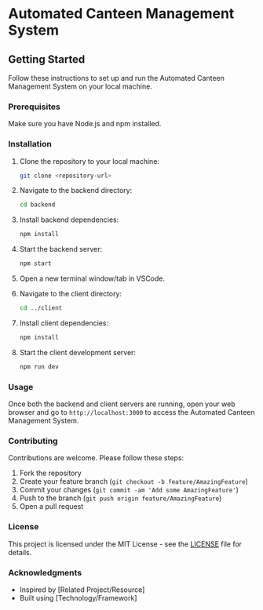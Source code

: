 

# Automated Canteen Management System

## Getting Started

Follow these instructions to set up and run the Automated Canteen Management System on your local machine.

### Prerequisites

Make sure you have Node.js and npm installed.

### Installation

1. Clone the repository to your local machine:

   ```bash
   git clone <repository-url>
   ```

2. Navigate to the backend directory:

   ```bash
   cd backend
   ```

3. Install backend dependencies:

   ```bash
   npm install
   ```

4. Start the backend server:

   ```bash
   npm start
   ```

5. Open a new terminal window/tab in VSCode.

6. Navigate to the client directory:

   ```bash
   cd ../client
   ```

7. Install client dependencies:

   ```bash
   npm install
   ```

8. Start the client development server:

   ```bash
   npm run dev
   ```

### Usage

Once both the backend and client servers are running, open your web browser and go to `http://localhost:3000` to access the Automated Canteen Management System.

### Contributing

Contributions are welcome. Please follow these steps:

1. Fork the repository
2. Create your feature branch (`git checkout -b feature/AmazingFeature`)
3. Commit your changes (`git commit -am 'Add some AmazingFeature'`)
4. Push to the branch (`git push origin feature/AmazingFeature`)
5. Open a pull request

### License

This project is licensed under the MIT License - see the [LICENSE](LICENSE) file for details.

### Acknowledgments

- Inspired by [Related Project/Resource]
- Built using [Technology/Framework]
